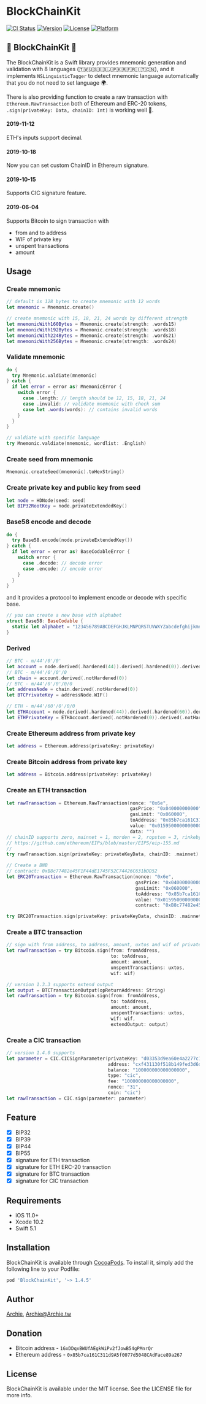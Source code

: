 # BlockChainKit

[![CI Status](https://img.shields.io/travis/Archie/BlockChainKit.svg?style=flat)](https://travis-ci.org/Archie/BlockChainKit)
[![Version](https://img.shields.io/cocoapods/v/BlockChainKit.svg?style=flat)](https://cocoapods.org/pods/BlockChainKit)
[![License](https://img.shields.io/cocoapods/l/BlockChainKit.svg?style=flat)](https://cocoapods.org/pods/BlockChainKit)
[![Platform](https://img.shields.io/cocoapods/p/BlockChainKit.svg?style=flat)](https://cocoapods.org/pods/BlockChainKit)

## 🔏 BlockChainKit 🔏
The BlockChainKit is a Swift library provides mnemonic generation and validation with 8 languages (🇹🇼🇺🇸🇪🇸🇯🇵🇰🇷🇫🇷🇮🇹🇨🇳), 
and it implements `NSLinguisticTagger` to detect mnemonic language automatically that you do not need to set language 🌍.

There is also providing function to create a raw transaction with `Ethereum.RawTransaction` both of Ethereum and ERC-20 tokens,
`.sign(privateKey: Data, chainID: Int)` is working well 💪.

#### 2019-11-12
ETH's inputs support decimal.

#### 2019-10-18
Now you can set custom ChainID in Ethereum signature.

#### 2019-10-15
Supports CIC signature feature.

#### 2019-06-04
Supports Bitcoin to sign transaction with 
- from and to address
- WIF of private key
- unspent transactions
- amount

## Usage

### Create mnemonic
```swift
// default is 128 bytes to create mnemonic with 12 words 
let mnemonic = Mnemonic.create()

// create mnemonic with 15, 18, 21, 24 words by different strength
let mnemonicWith160Bytes = Mnemonic.create(strength: .words15)
let mnemonicWith192Bytes = Mnemonic.create(strength: .words18)
let mnemonicWith224Bytes = Mnemonic.create(strength: .words21)
let mnemonicWith256Bytes = Mnemonic.create(strength: .words24)
```

### Validate mnemonic
```swift
do {
  try Mnemonic.valdiate(mnemonic)
} catch {
  if let error = error as? MnemonicError {
    switch error {
      case .length: // length should be 12, 15, 18, 21, 24
      case .invalid: // validate mnemonic with check sum
      case let .words(words): // contains invalid words
    }
  }
}

// valdiate with specific language
try Mnemonic.valdiate(mnemonic, wordlist: .English)
```

### Create seed from mnemonic
```swift
Mnemonic.createSeed(mnemonic).toHexString()
```

### Create private key and public key from seed
```swift
let node = HDNode(seed: seed)
let BIP32RootKey = node.privateExtendedKey()
```

### Base58 encode and decode
```swift
do {
  try Base58.encode(node.privateExtendedKey())
} catch {
  if let error = error as? BaseCodableError {
    switch error {
      case .decode: // decode error
      case .encode: // encode error
    }
  }
}
```

and it provides a protocol to implement encode or decode with specific base.

```swift
// you can create a new base with alphabet
struct Base58: BaseCodable {
  static let alphabet = "123456789ABCDEFGHJKLMNPQRSTUVWXYZabcdefghijkmnopqrstuvwxyz"
}
```

### Derived
```swift
// BTC - m/44'/0'/0'
let account = node.derived(.hardened(44)).derived(.hardened(0)).derived(.hardened(0))
// BTC - m/44'/0'/0'/0
let chain = account.derived(.notHardened(0))
// BTC - m/44'/0'/0'/0/0
let addressNode = chain.derived(.notHardened(0))
let BTCPrivateKey = addressNode.WIF() 

// ETH - m/44'/60'/0'/0/0
let ETHAccount = node.derived(.hardened(44)).derived(.hardened(60)).derived(.hardened(0))
let ETHPrivateKey = ETHAccount.derived(.notHardened(0)).derived(.notHardened(0)).ethPrivateKey
```

### Create Ethereum address from private key
```swift
let address = Ethereum.address(privateKey: privateKey)
```

### Create Bitcoin address from private key
```swift
let address = Bitcoin.address(privateKey: privateKey)
```

### Create an ETH transaction
```swift
let rawTransaction = Ethereum.RawTransaction(nonce: "0x6e",
                                             gasPrice: "0x040000000000",
                                             gasLimit: "0x060000",
                                             toAddress: "0x85b7ca161C311d9A5f0077d5048CAdFace89a267",
                                             value: "0x015950000000000000000000",
                                             data: "")
// chainID supports zero, mainnet = 1, morden = 2, ropsten = 3, rinkeby = 4, goerli = 5, kovan = 42
// https://github.com/ethereum/EIPs/blob/master/EIPS/eip-155.md
//
try rawTransaction.sign(privateKey: privateKeyData, chainID: .mainnet)

// Create a BNB
// contract: 0xB8c77482e45F1F44dE1745F52C74426C631bDD52
let ERC20Transaction = Ethereum.RawTransaction(nonce: "0x6e",
                                               gasPrice: "0x040000000000",
                                               gasLimit: "0x060000",
                                               toAddress: "0x85b7ca161C311d9A5f0077d5048CAdFace89a267",
                                               value: "0x015950000000000000000000",
                                               contract: "0xB8c77482e45F1F44dE1745F52C74426C631bDD52")

try ERC20Transaction.sign(privateKey: privateKeyData, chainID: .mainnet)
```

### Create a BTC transaction
```swift
// sign with from address, to address, amount, uxtos and wif of private key
let rawTransaction = try Bitcoin.sign(from: fromAddress,
                                      to: toAddress,
                                      amount: amount,
                                      unspentTransactions: uxtos,
                                      wif: wif)        

// version 1.3.3 supports extend output
let output = BTCTransactionOutput(opReturnAddress: String)
let rawTransaction = try Bitcoin.sign(from: fromAddress,
                                      to: toAddress,
                                      amount: amount,
                                      unspentTransactions: uxtos,
                                      wif: wif,
                                      extendOutput: output)
```

### Create a CIC transaction
```swift
// version 1.4.0 supports
let parameter = CIC.CICSignParameter(privateKey: "d03353d9ea60e4a2277c1fcf35b858a46c6f60001a8a5ddd32b48f234ee0b9ca",
                                     address: "cxf431130f518b149fed3d6dfb485741954ed4d2d1",
                                     balance: "100000000000000000",
                                     type: "cic",
                                     fee: "100000000000000000",
                                     nonce: "31",
                                     coin: "cic")
let rawTransaction = CIC.sign(parameter: parameter)
```

## Feature

- [x] BIP32
- [x] BIP39
- [x] BIP44
- [x] BIP55
- [x] signature for ETH transaction
- [x] signature for ETH ERC-20 transaction
- [x] signature for BTC transaction
- [x] signature for CIC transaction

## Requirements

- iOS 11.0+
- Xcode 10.2
- Swift 5.1

## Installation

BlockChainKit is available through [CocoaPods](https://cocoapods.org). To install
it, simply add the following line to your Podfile:

```ruby
pod 'BlockChainKit', '~> 1.4.5'
```

## Author

[Archie](https://twitter.com/ChangArchie), Archie@Archie.tw

## Donation

- Bitcoin address - `1GxDDqxBWUfAEgkWiPv2fJowB54gPMnrQr`
- Ethereum address - `0x85b7ca161C311d9A5f0077d5048CAdFace89a267`

## License

BlockChainKit is available under the MIT license. See the LICENSE file for more info.
